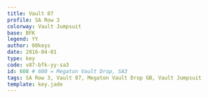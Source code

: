 ```yaml
---
title: Vault 87
profile: SA Row 3
colorway: Vault Jumpsuit
base: BFK
legend: YY
author: 00keys
date: 2016-04-01
type: key
code: v87-bfk-yy-sa3
id: 608 # 600 = Megaton Vault Drop, SA3
tags: SA Row 3, Vault 87, Megaton Vault Drop GB, Vault Jumpsuit
template: key.jade
---
```


<span class="more"> 

